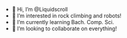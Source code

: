 - 👋 Hi, I’m @Liquidscroll
- 👀 I’m interested in rock climbing and robots!
- 🌱 I’m currently learning Bach. Comp. Sci.
- 💞️ I’m looking to collaborate on everything!
